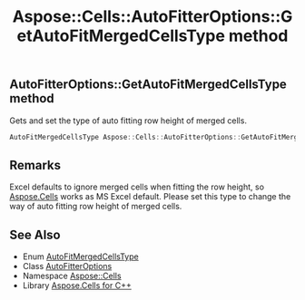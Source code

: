 ﻿---
title: Aspose::Cells::AutoFitterOptions::GetAutoFitMergedCellsType method
linktitle: GetAutoFitMergedCellsType
second_title: Aspose.Cells for C++ API Reference
description: 'Aspose::Cells::AutoFitterOptions::GetAutoFitMergedCellsType method. Gets and set the type of auto fitting row height of merged cells in C++.'
type: docs
weight: 800
url: /cpp/aspose.cells/autofitteroptions/getautofitmergedcellstype/
---
## AutoFitterOptions::GetAutoFitMergedCellsType method


Gets and set the type of auto fitting row height of merged cells.

```cpp
AutoFitMergedCellsType Aspose::Cells::AutoFitterOptions::GetAutoFitMergedCellsType()
```

## Remarks


Excel defaults to ignore merged cells when fitting the row height, so [Aspose.Cells](../../) works as MS Excel default. Please set this type to change the way of auto fitting row height of merged cells. 
## See Also

* Enum [AutoFitMergedCellsType](../../autofitmergedcellstype/)
* Class [AutoFitterOptions](../)
* Namespace [Aspose::Cells](../../)
* Library [Aspose.Cells for C++](../../../)
